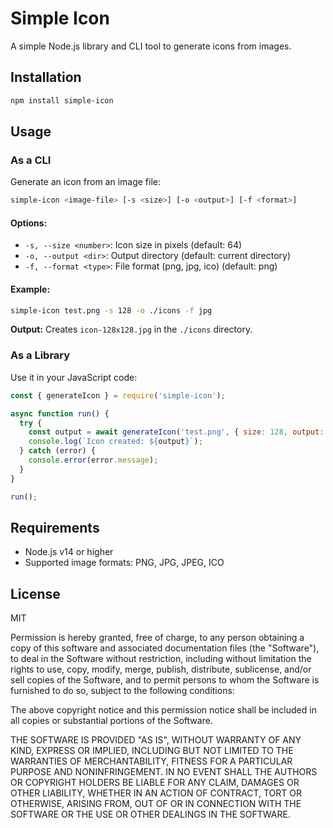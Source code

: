 # Simple Icon

A simple Node.js library and CLI tool to generate icons from images.

## Installation

```bash
npm install simple-icon
```

## Usage

### As a CLI
Generate an icon from an image file:

```bash
simple-icon <image-file> [-s <size>] [-o <output>] [-f <format>]
```

#### Options:

- `-s, --size <number>`: Icon size in pixels (default: 64)
- `-o, --output <dir>`: Output directory (default: current directory)
- `-f, --format <type>`: File format (png, jpg, ico) (default: png)

#### Example:

```bash
simple-icon test.png -s 128 -o ./icons -f jpg
```

**Output:** Creates `icon-128x128.jpg` in the `./icons` directory.

### As a Library
Use it in your JavaScript code:

```javascript
const { generateIcon } = require('simple-icon');

async function run() {
  try {
    const output = await generateIcon('test.png', { size: 128, output: './icons', format: 'jpg' });
    console.log(`Icon created: ${output}`);
  } catch (error) {
    console.error(error.message);
  }
}

run();
```

## Requirements

- Node.js v14 or higher
- Supported image formats: PNG, JPG, JPEG, ICO

## License

MIT

Permission is hereby granted, free of charge, to any person obtaining a copy
of this software and associated documentation files (the "Software"), to deal
in the Software without restriction, including without limitation the rights
to use, copy, modify, merge, publish, distribute, sublicense, and/or sell
copies of the Software, and to permit persons to whom the Software is
furnished to do so, subject to the following conditions:

The above copyright notice and this permission notice shall be included in all
copies or substantial portions of the Software.

THE SOFTWARE IS PROVIDED "AS IS", WITHOUT WARRANTY OF ANY KIND, EXPRESS OR
IMPLIED, INCLUDING BUT NOT LIMITED TO THE WARRANTIES OF MERCHANTABILITY,
FITNESS FOR A PARTICULAR PURPOSE AND NONINFRINGEMENT. IN NO EVENT SHALL THE
AUTHORS OR COPYRIGHT HOLDERS BE LIABLE FOR ANY CLAIM, DAMAGES OR OTHER
LIABILITY, WHETHER IN AN ACTION OF CONTRACT, TORT OR OTHERWISE, ARISING FROM,
OUT OF OR IN CONNECTION WITH THE SOFTWARE OR THE USE OR OTHER DEALINGS IN THE
SOFTWARE.



